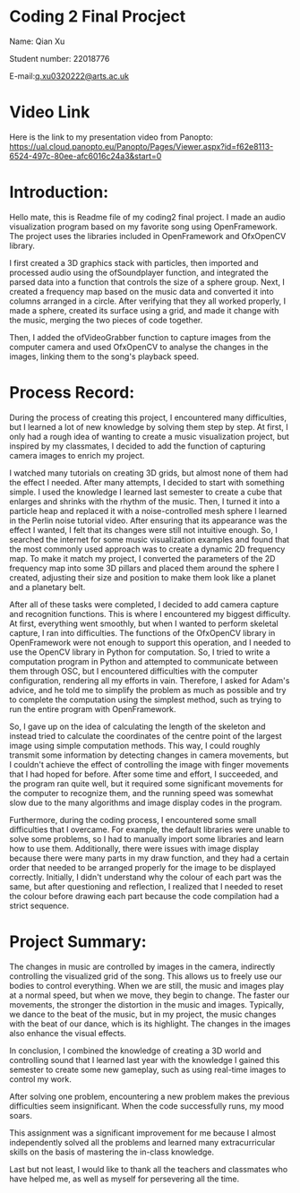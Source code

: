 # Coding 2 Final Procject
Name: Qian Xu

Student number: 22018776

E-mail:q.xu0320222@arts.ac.uk

# Video Link
Here is the link to my presentation video from Panopto:
https://ual.cloud.panopto.eu/Panopto/Pages/Viewer.aspx?id=f62e8113-6524-497c-80ee-afc6016c24a3&start=0


# Introduction: 

Hello mate, this is Readme file of my coding2 final project. I made an audio visualization program based on my favorite song using OpenFramework. The project uses the libraries included in OpenFramework and OfxOpenCV library.

I first created a 3D graphics stack with particles, then imported and processed audio using the ofSoundplayer function, and integrated the parsed data into a function that controls the size of a sphere group. Next, I created a frequency map based on the music data and converted it into columns arranged in a circle. After verifying that they all worked properly, I made a sphere, created its surface using a grid, and made it change with the music, merging the two pieces of code together. 

Then, I added the ofVideoGrabber function to capture images from the computer camera and used OfxOpenCV to analyse the changes in the images, linking them to the song's playback speed.

# Process Record: 

During the process of creating this project, I encountered many difficulties, but I learned a lot of new knowledge by solving them step by step. At first, I only had a rough idea of wanting to create a music visualization project, but inspired by my classmates, I decided to add the function of capturing camera images to enrich my project.

I watched many tutorials on creating 3D grids, but almost none of them had the effect I needed. After many attempts, I decided to start with something simple. I used the knowledge I learned last semester to create a cube that enlarges and shrinks with the rhythm of the music. Then, I turned it into a particle heap and replaced it with a noise-controlled mesh sphere I learned in the Perlin noise tutorial video. After ensuring that its appearance was the effect I wanted, I felt that its changes were still not intuitive enough. So, I searched the internet for some music visualization examples and found that the most commonly used approach was to create a dynamic 2D frequency map. To make it match my project, I converted the parameters of the 2D frequency map into some 3D pillars and placed them around the sphere I created, adjusting their size and position to make them look like a planet and a planetary belt.

After all of these tasks were completed, I decided to add camera capture and recognition functions. This is where I encountered my biggest difficulty. At first, everything went smoothly, but when I wanted to perform skeletal capture, I ran into difficulties. The functions of the OfxOpenCV library in OpenFramework were not enough to support this operation, and I needed to use the OpenCV library in Python for computation. So, I tried to write a computation program in Python and attempted to communicate between them through OSC, but I encountered difficulties with the computer configuration, rendering all my efforts in vain. Therefore, I asked for Adam's advice, and he told me to simplify the problem as much as possible and try to complete the computation using the simplest method, such as trying to run the entire program with OpenFramework.

So, I gave up on the idea of calculating the length of the skeleton and instead tried to calculate the coordinates of the centre point of the largest image using simple computation methods. This way, I could roughly transmit some information by detecting changes in camera movements, but I couldn't achieve the effect of controlling the image with finger movements that I had hoped for before. After some time and effort, I succeeded, and the program ran quite well, but it required some significant movements for the computer to recognize them, and the running speed was somewhat slow due to the many algorithms and image display codes in the program.

Furthermore, during the coding process, I encountered some small difficulties that I overcame. For example, the default libraries were unable to solve some problems, so I had to manually import some libraries and learn how to use them. Additionally, there were issues with image display because there were many parts in my draw function, and they had a certain order that needed to be arranged properly for the image to be displayed correctly. Initially, I didn't understand why the colour of each part was the same, but after questioning and reflection, I realized that I needed to reset the colour before drawing each part because the code compilation had a strict sequence.


# Project Summary: 

The changes in music are controlled by images in the camera, indirectly controlling the visualized grid of the song. This allows us to freely use our bodies to control everything. When we are still, the music and images play at a normal speed, but when we move, they begin to change. The faster our movements, the stronger the distortion in the music and images. Typically, we dance to the beat of the music, but in my project, the music changes with the beat of our dance, which is its highlight. The changes in the images also enhance the visual effects.


In conclusion, I combined the knowledge of creating a 3D world and controlling sound that I learned last year with the knowledge I gained this semester to create some new gameplay, such as using real-time images to control my work.

After solving one problem, encountering a new problem makes the previous difficulties seem insignificant. When the code successfully runs, my mood soars.

This assignment was a significant improvement for me because I almost independently solved all the problems and learned many extracurricular skills on the basis of mastering the in-class knowledge.

Last but not least, I would like to thank all the teachers and classmates who have helped me, as well as myself for persevering all the time.

